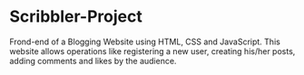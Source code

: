 # Scribbler-Project
Frond-end of a Blogging Website using HTML, CSS and JavaScript. This website allows operations like registering a new user, creating his/her posts, adding comments and likes by the audience.
